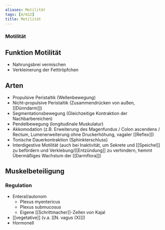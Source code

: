 ```yaml
---
aliases: Motilität
tags: [m/m12]
title: Motilität
---
```

### Motilität





## Funktion Motilität
- Nahrungsbrei vermischen
- Verkleinerung der Fetttröpfchen

## Arten
- Propulsive Peristaltik (Wellenbewegung)
- Nicht-propulsive Peristaltik (Zusammendrücken von außen, [[Dünndarm]])
- Segmentationsbewegung (Gleichzeitige Kontraktion der Nachbarbereichen)
- Pendelbewegung (longitudinale Muskulatur)
- Akkomodation (z.B. Erweiterung des Magenfundus / Colon ascendens / Rectum, Lumenerweiterung ohne Druckerhöhung, vagaler [[Reflex]])
- Tonische Dauerkontraktion (Sphinkterschluss)
- Interdigestive Motilität (auch bei Inaktivität, um Sekrete und [[Speichel]] zu befördern und Verklebung/[[Entzündung]] zu verhindern, hemmt Übermäßiges Wachstum der [[Darmflora]])

## Muskelbeteiligung

### Regulation
- Enteral/autonom
	- Plexus myentericus
	- Plexus submucosus
	- Eigene [[Schrittmacher]]-Zellen von Kajal
- [[vegetative]] (v.a. [[N. vagus (X)]])
- Hormonell